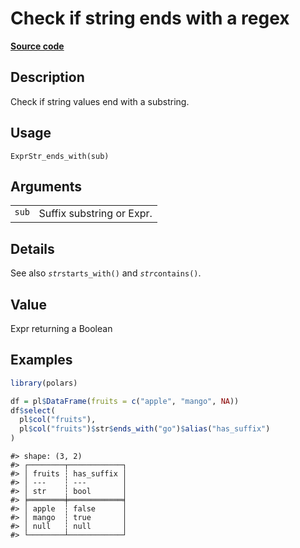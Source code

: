 
# Check if string ends with a regex

[**Source code**](https://github.com/pola-rs/r-polars/tree/53c7d964901ed4a019998e89aff8c6d44691d793/R/expr__string.R#L460)

## Description

Check if string values end with a substring.

## Usage

<pre><code class='language-R'>ExprStr_ends_with(sub)
</code></pre>

## Arguments

<table>
<tr>
<td style="white-space: nowrap; font-family: monospace; vertical-align: top">
<code id="ExprStr_ends_with_:_sub">sub</code>
</td>
<td>
Suffix substring or Expr.
</td>
</tr>
</table>

## Details

See also <code style="white-space: pre;">$str$starts_with()</code> and
<code style="white-space: pre;">$str$contains()</code>.

## Value

Expr returning a Boolean

## Examples

``` r
library(polars)

df = pl$DataFrame(fruits = c("apple", "mango", NA))
df$select(
  pl$col("fruits"),
  pl$col("fruits")$str$ends_with("go")$alias("has_suffix")
)
```

    #> shape: (3, 2)
    #> ┌────────┬────────────┐
    #> │ fruits ┆ has_suffix │
    #> │ ---    ┆ ---        │
    #> │ str    ┆ bool       │
    #> ╞════════╪════════════╡
    #> │ apple  ┆ false      │
    #> │ mango  ┆ true       │
    #> │ null   ┆ null       │
    #> └────────┴────────────┘
